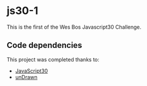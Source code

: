 # js30-1

This is the first of the Wes Bos Javascript30 Challenge.

## Code dependencies

This project was completed thanks to:
- [JavaScript30][1]
- [unDrawn][2]

[1]: https://javascript30.com/
[2]: https://undraw.co/